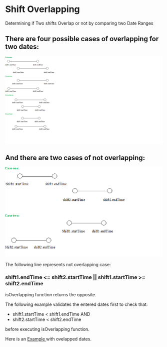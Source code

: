 # Shift Overlapping
Determining if Two shifts Overlap or not by comparing two Date Ranges 

## There are four possible cases of overlapping for two dates:

<img src="overlapping.png" />

## And there are two cases of not overlapping:

<img src="no-overlapping.png" />

The following line represents not overlapping case:

### shift1.endTime <= shift2.startTime || shift1.startTime >= shift2.endTime

isOverlapping function returns the opposite.

The following example validates the entered dates first to check that:
* shift1.startTime < shift1.endTime AND
* shift2.startTime < shift2.endTime

before executing isOverlapping function.

Here is an <a href="https://lubana85.github.io/Shift-Overlapping/"> Example </a> with ovelapped dates.

